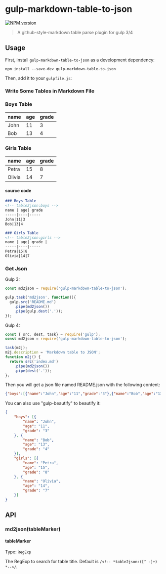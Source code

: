 # gulp-markdown-table-to-json
[![NPM version][npm-image]][npm-url]
> A github-style-markdown table parse plugin for gulp 3/4

## Usage

First, install `gulp-markdown-table-to-json` as a development dependency:

```shell
npm install --save-dev gulp-markdown-table-to-json
```

Then, add it to your `gulpfile.js`:

### Write Some Tables in Markdown File

### Boys Table
<!-- table2json:boys -->
name | age| grade 
-----|----|-----
John|11|3
Bob|13|4

### Girls Table
<!-- table2json:girls -->
name | age| grade | 
-----|----|-----
Petra|15|8
Olivia|14|7

#### source code

```markdown
### Boys Table
<!-- table2json:boys -->
name | age| grade 
-----|----|-----
John|11|3
Bob|13|4

### Girls Table
<!-- table2json:girls -->
name | age| grade | 
-----|----|-----
Petra|15|8
Olivia|14|7
```

### Get Json

Gulp 3:

```javascript
const md2json = require('gulp-markdown-table-to-json');

gulp.task('md2json', function(){
  gulp.src('README.md')
    .pipe(md2json())
    .pipe(gulp.dest('.'));
});
```

Gulp 4:

```javascript
const { src, dest, task} = require('gulp');
const md2json = require('gulp-markdown-table-to-json');

task(m2j);
m2j.description = 'Markdown table to JSON';
function m2j() {
  return src('index.md')
    .pipe(md2json())
    .pipe(dest('.'));
};
```

Then you will get a json file named README.json with the following content:

```json
{"boys":[{"name":"John","age":"11","grade":"3"},{"name":"Bob","age":"13","grade":"4"}],"girls":[{"name":"Petra","age":"15","grade":"8"},{"name":"Olivia","age":"14","grade":"7"}]}
```

You can also use "gulp-beautify" to beautify it:

```json
{
    "boys": [{
        "name": "John",
        "age": "11",
        "grade": "3"
    }, {
        "name": "Bob",
        "age": "13",
        "grade": "4"
    }],
    "girls": [{
        "name": "Petra",
        "age": "15",
        "grade": "8"
    }, {
        "name": "Olivia",
        "age": "14",
        "grade": "7"
    }]
}
```

## API

### md2json(tableMarker)

#### tableMarker

Type: `RegExp`

The RegExp to search for table title. Default is `/<!-- *table2json:([^ -]+) *-->/`.

[npm-url]: https://npmjs.org/package/gulp-markdown-table-to-json
[npm-image]: http://img.shields.io/npm/v/gulp-markdown-table-to-json.svg
